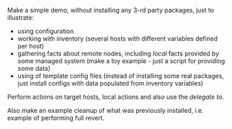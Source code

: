 Make a simple demo, without installing any 3-rd party packages, just to illustrate:

- using configuration
- working with inventory (several hosts with different variables defined per host)
- gathering facts about remote nodes, including *local* facts provided by some managed system (make a toy example - just a script for providing some data)
- using of template config files (instead of installing some real packages, just install configs with data populated from inventory variables)

Perform actions on target hosts, local actions and also use the *delegate to*.

Also make an example cleanup of what was previously installed, i.e. example of performing full revert.